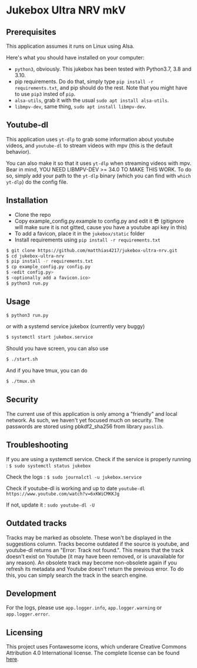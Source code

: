 # Jukebox Ultra NRV mkV
## Prerequisites

This application assumes it runs on Linux using Alsa.

Here's what you should have installed on your computer:
 - `python3`, obviously. This jukebox has been tested with Python3.7, 3.8 and 3.10.
 - pip requirements. Do do that, simply type `pip install -r requirements.txt`, and pip should do the rest. Note that you might have to use `pip3` insted of `pip`.
 - `alsa-utils`, grab it with the usual `sudo apt install alsa-utils`.
 - `libmpv-dev`, same thing, `sudo apt install libmpv-dev`.

## Youtube-dl

This application uses `yt-dlp` to grab some information about youtube videos, and `youtube-dl` to stream videos with mpv (this is the default behavior).

You can also make it so that it uses `yt-dlp` when streaming videos with mpv.
Bear in mind, YOU NEED LIBMPV-DEV >= 34.0 TO MAKE THIS WORK.
To do so, simply add your path to the `yt-dlp` binary (which you can find with `which yt-dlp`) do the config file.

## Installation

 - Clone the repo
 - Copy example_config.py.example to config.py and edit it 😎 (gitignore will make sure it is not gitted, cause you have a youtube api key in this)
 - To add a favicon, place it in the `jukebox/static` folder
 - Install requirements using `pip install -r requirements.txt`
 
 ```bash
 $ git clone https://github.com/matthias4217/jukebox-ultra-nrv.git
 $ cd jukebox-ultra-nrv
 $ pip install -r requirements.txt
 $ cp example_config.py config.py
 $ <edit config.py>
 $ <optionally add a favicon.ico>
 $ python3 run.py
 ```

## Usage

```bash
$ python3 run.py
```

or with a systemd service jukebox (currently very buggy)

```bash
$ systemctl start jukebox.service
```

Should you have screen, you can also use
```bash
$ ./start.sh
```
And if you have tmux, you can do
```bash
$ ./tmux.sh
```

## Security

The current use of this application is only among a "friendly" and local network.
As such, we haven't yet focused much on security.
The passwords are stored using pbkdf2_sha256 from library `passlib`.

## Troubleshooting

If you are using a systemctl service.
Check if the service is properly running :
 `$ sudo systemctl status jukebox`
 
Check the logs :
 `$ sudo journalctl -u jukebox.service`
 
Check if youtube-dl is working and up to date
 `youtube-dl https://www.youtube.com/watch?v=6xKWiCMKKJg`

If not, update it : `sudo youtube-dl -U`


## Outdated tracks

Tracks may be marked as obsolete.
These won't be displayed in the suggestions column.
Tracks become outdated if the source is youtube, and youtube-dl returns an "Error: Track not found.".
This means that the track doesn't exist on Youtube (it may have been removed, or is unavailable for any reason).
An obsolete track may become non-obsolete again if you refresh its metadata and Youtube doesn't return the previous
error.
To do this, you can simply search the track in the search engine.


## Development

For the logs, please use `app.logger.info`, `app.logger.warning` or `app.logger.error`.

## Licensing

This project uses Fontawesome icons, which underare Creative Commons Attribution 4.0
International license. The complete license can be found [here](https://fontawesome.com/license).
